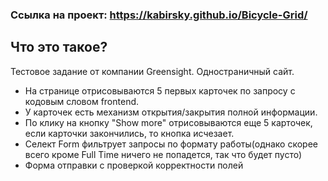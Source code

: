 ### Ссылка на проект: https://kabirsky.github.io/Bicycle-Grid/

## Что это такое?
 Тестовое задание от компании Greensight. Одностраничный сайт.

 - На странице отрисовываются 5 первых карточек по запросу с кодовым словом frontend.
 - У карточек есть механизм открытия/закрытия полной информации.
 - По клику на кнопку "Show more" отрисовываются еще 5 карточек, если карточки закончились, то кнопка исчезает.
 - Селект Form фильтрует запросы по формату работы(однако скорее всего кроме Full Time ничего не попадется, так что будет пусто)
 - Форма отправки с проверкой корректности полей
